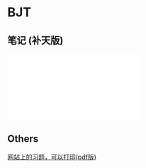 # BJT

## 笔记 (补天版)

<object data="bjt.pdf" type="application/pdf" width="100%" height="800">
    <embed src="bjt.pdf" type="application/pdf" />
</object>

## Others

[网站上的习题，可以打印(pdf版)](exercise.pdf)